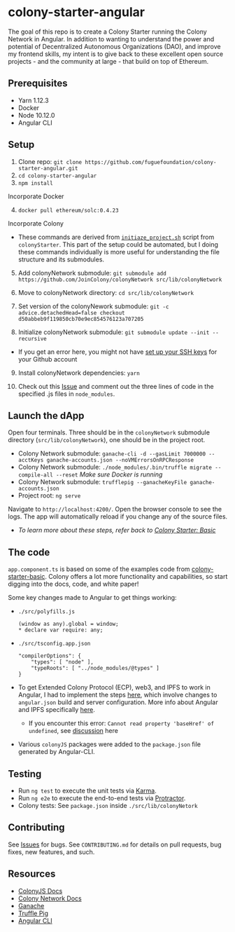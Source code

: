 # colony-starter-angular

The goal of this repo is to create a Colony Starter running the Colony Network in Angular. In addition to wanting to understand the power and potential of Decentralized Autonomous Organizations (DAO), and improve my frontend skills, my intent is to give back to these excellent open source projects - and the community at large - that build on top of Ethereum.

## Prerequisites
* Yarn 1.12.3
* Docker
* Node 10.12.0
* Angular CLI

## Setup

1. Clone repo: `git clone https://github.com/fuguefoundation/colony-starter-angular.git`
2. `cd colony-starter-angular`
3. `npm install`

Incorporate Docker

4. `docker pull ethereum/solc:0.4.23`

Incorporate Colony

* These commands are derived from [`initiaze_project.sh`](https://github.com/JoinColony/colonyStarter/blob/master/packages/colony-starter-basic/scripts/initialize_project.sh) script from `colonyStarter`. This part of the setup could be automated, but I doing these commands individually is more useful for understanding the file structure and its submodules.

5. Add colonyNetwork submodule: `git submodule add https://github.com/JoinColony/colonyNetwork src/lib/colonyNetwork`

6. Move to colonyNetwork directory: `cd src/lib/colonyNetwork`

7. Set version of the colonyNework submodule: `git -c advice.detachedHead=false checkout d50abbeb9f119850cb70e9ec854576123a707205`

8. Initialize colonyNetwork submodule: `git submodule update --init --recursive`
* If you get an error here, you might not have [set up your SSH keys](https://help.github.com/articles/connecting-to-github-with-ssh/) for your Github account

9. Install colonyNetwork dependencies: `yarn`

10. Check out this [Issue](https://github.com/fuguefoundation/colony-starter-angular/issues/1) and comment out the three lines of code in the specified .js files in `node_modules`.

## Launch the dApp

Open four terminals. Three should be in the `colonyNetwork` submodule directory (`src/lib/colonyNetwork`), one should be in the project root.

* Colony Network submodule: `ganache-cli -d --gasLimit 7000000 --acctKeys ganache-accounts.json --noVMErrorsOnRPCResponse`
* Colony Network submodule: `./node_modules/.bin/truffle migrate --compile-all --reset` *Make sure Docker is running*
* Colony Network submodule: `trufflepig --ganacheKeyFile ganache-accounts.json`
* Project root: `ng serve`

Navigate to `http://localhost:4200/`. Open the browser console to see the logs. The app will automatically reload if you change any of the source files.

* *To learn more about these steps, refer back to [Colony Starter: Basic](https://github.com/JoinColony/colonyStarter/tree/master/packages/colony-starter-basic)*

## The code

`app.component.ts` is based on some of the examples code from [colony-starter-basic](https://github.com/JoinColony/colonyStarter/tree/master/packages/colony-starter-basic). Colony offers a lot more functionality and capabilities, so start digging into the docs, code, and white paper!

Some key changes made to Angular to get things working:
* `./src/polyfills.js`
    ```
    (window as any).global = window;
    * declare var require: any;
    ```
* `./src/tsconfig.app.json`
    ```
    "compilerOptions": {
        "types": [ "node" ],
        "typeRoots": [ "../node_modules/@types" ]    
    }
    ```
* To get Extended Colony Protocol (ECP), web3, and IPFS to work in Angular, I had to implement the steps [here](https://medium.com/@GrandSchtroumpf/angular-cli-and-web3-e5cb90885741), which involve changes to `angular.json` build and server configuration. More info about Angular and IPFS specifically [here](https://medium.com/@GrandSchtroumpf/ipfs-and-angular-6-6165e6fd6e5d).
    * If you encounter this error: `Cannot read property 'baseHref' of undefined`, see [discussion](https://github.com/angular/angular-cli/issues/10447) here

* Various `colonyJS` packages were added to the `package.json` file generated by Angular-CLI.

## Testing

* Run `ng test` to execute the unit tests via [Karma](https://karma-runner.github.io).
* Run `ng e2e` to execute the end-to-end tests via [Protractor](http://www.protractortest.org/).
* Colony tests: See `package.json` inside `./src/lib/colonyNetork`

## Contributing

See [Issues](https://github.com/fuguefoundation/ng-colony/issues) for bugs. See `CONTRIBUTING.md` for details on pull requests, bug fixes, new features, and such.

## Resources

* [ColonyJS Docs](https://docs.colony.io/colonyjs/docs-overview)
* [Colony Network Docs](https://docs.colony.io/colonynetwork/docs-get-started/)
* [Ganache](https://github.com/trufflesuite/ganache-cli)
* [Truffle Pig](https://github.com/JoinColony/trufflepig)
* [Angular CLI](https://github.com/angular/angular-cli)